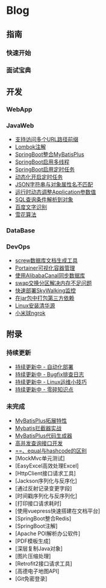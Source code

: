# Blog

## 指南

### 快速开始



### 面试宝典



## 开发

### WebApp



### JavaWeb
- [支持访问多个URL路径前缀](./2022/支持访问多个URL路径前缀.md)
- [Lombok注解](./2022/Lombok注解.md)
- [SpringBoot整合MyBatisPlus](./2022/SpringBoot整合MyBatisPlus.md)
- [SpringBoot启用多线程](./2021/SpringBoot启用多线程.md)
- [SpringBoot启用定时任务](./2021/SpringBoot启用定时任务.md)
- [动态化开启定时任务](./2021/动态化开启定时任务.md)
- [JSON字符串与对象属性名不匹配](./2022/JSON字符串与对象属性名不匹配.md)
- [运行时动态调整Application参数值](./2021/运行时动态调整Application参数值.md)
- [SQL查询条件解析到对象](./2021/SQL查询条件解析到对象.md)
- [百度文字识别](./2021/百度文字识别.md)
- [雪花算法](./2021/雪花算法.md)



### DataBase



### DevOps

- [screw数据库文档生成工具](./2021/screw数据库文档生成工具.md)
- [Portainer可视化容器管理](./2021/Portainer.md)
- [使用AlibabaCanal同步数据库](./2021/使用AlibabaCanal同步数据库.md)
- [swap交换分区解决内存不足问题](./2021/swap交换分区解决内存不足问题.md)
- [快速部署SkyWalking监控](./2021/快速部署SkyWalking监控.md)
- [在jar包中打包第三方依赖](./2022/在jar包中打包第三方依赖.md)
- [Linux安装清华源](./2021/Linux安装清华源.md)
- [小米球ngrok](./2021/小米球ngrok.md)



## 附录

### 持续更新

- [持续更新中 - 自动化部署](./updated/自动化部署.md)
- [持续更新中 - Bugfix排查日志](./updated/Bugfix排查日志.md)
- [持续更新中 - Linux运维小技巧](./updated/Linux运维小技巧.md)
- [持续更新中 - 零碎知识点](./updated/零碎知识点.md)



### 未完成

- [MyBatisPlus拓展特性](./updated/MyBatisPlus拓展特性.md)
- [Mybatis拦截器实战](./updated/Mybatis拦截器实战.md)
- [MyBatisPlus代码生成器](./updated/MyBatisPlus代码生成器.md)
- [高并发查询接口开发](./updated/高并发查询接口开发.md)
- [==、equal与hashcode的区别](./updated/==、equal与hashcode.md)
- [MockMvc单元测试]
- [EasyExcel高效处理Excel]
- [HttpClient接口请求工具]
- [Jackson序列化与反序化]
- [通过反射记录变更字段]
- [时间戳序列化与反序列化]
- [打印接口请求耗时]
- [使用vuepress快速搭建在文档平台]
- [SpringBoot整合Redis]
- [SpringBoot注解]
- [Apache POI解析办公软件]
- [PDF模板生成]
- [深层复制Java对象]
- [图片压缩处理]
- [Retrofit2接口请求工具]
- [高德电子地图API]
- [Git免密登录]

